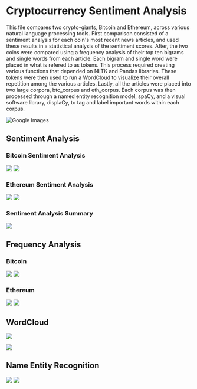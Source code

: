 # Cryptocurrency Sentiment Analysis

This file compares two crypto-giants, Bitcoin and Ethereum, across various natural language processing tools. First comparison consisted of a sentiment analysis for each coin's most recent news articles, and used these results in a statistical analysis of the sentiment scores. After, the two coins were compared using a frequency analysis of their top ten bigrams and single words from each article. Each bigram and single word were placed in what is refered to as tokens. This process required creating various functions that depended on NLTK and Pandas libraries. These tokens were then used to run a WordCloud to visualize their overall repetition among the various articles. Lastly, all the articles  were placed into two large corpora, btc_corpus and eth_corpus. Each corpus was then processed through a named entity recognition model, spaCy, and a visual software library, displaCy, to tag and label important words within each corpus.

![Google Images](Images/btc_eth.jpg)

## Sentiment Analysis

### Bitcoin Sentiment Analysis
![](Images/btc_sent.png)
![](Images/btc_stat.png)

### Ethereum Sentiment Analysis
![](Images/eth_sent.png)
![](Images/eth_stat.png)

### Sentiment Analysis Summary
![](Images/Q_A.png)

## Frequency Analysis

### Bitcoin 
![](Images/btc_bigram.jpg)
![](Images/btc_top_10.jpg)

### Ethereum
![](Images/eth_bigram.jpg)
![](Images/eth_top_10.png)

## WordCloud
![](Images/btc_wordcloud.png)

![](Images/eth_wordcloud.png)

## Name Entity Recognition
![](Images/btc_ner.png)
![](Images/eth_ner.png)
